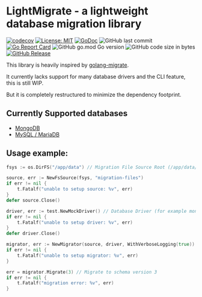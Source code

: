 # LightMigrate - a lightweight database migration library

[![codecov](https://codecov.io/gh/h44z/lightmigrate/branch/master/graph/badge.svg?token=MMAOVBLL2U)](https://codecov.io/gh/h44z/lightmigrate)
[![License: MIT](https://img.shields.io/badge/license-MIT-green.svg)](https://opensource.org/licenses/MIT)
[![GoDoc](https://pkg.go.dev/badge/github.com/h44z/lightmigrate)](https://pkg.go.dev/github.com/h44z/lightmigrate)
![GitHub last commit](https://img.shields.io/github/last-commit/h44z/lightmigrate)
[![Go Report Card](https://goreportcard.com/badge/github.com/h44z/lightmigrate)](https://goreportcard.com/report/github.com/h44z/lightmigrate)
![GitHub go.mod Go version](https://img.shields.io/github/go-mod/go-version/h44z/lightmigrate)
![GitHub code size in bytes](https://img.shields.io/github/languages/code-size/h44z/lightmigrate)
[![GitHub Release](https://img.shields.io/github/release/h44z/lightmigrate.svg)](https://github.com/h44z/lightmigrate/releases)

This library is heavily inspired by [golang-migrate](https://github.com/golang-migrate/migrate).

It currently lacks support for many database drivers and the CLI feature, this is still WIP. 

But it is completely restructured to minimize the dependency footprint.

## Currently Supported databases
 - [MongoDB](https://github.com/h44z/lightmigrate-mongodb) 
 - [MySQL / MariaDB](https://github.com/h44z/lightmigrate-mysql) 

## Usage example:

```go
fsys := os.DirFS("/app/data") // Migration File Source Root (/app/data/migration-files)

source, err := NewFsSource(fsys, "migration-files")
if err != nil {
    t.Fatalf("unable to setup source: %v", err)
}
defer source.Close()

driver, err := test.NewMockDriver() // Database Driver (for example mongodb.NewDriver() or mysql.NewDriver())
if err != nil {
    t.Fatalf("unable to setup driver: %v", err)
}
defer driver.Close()

migrator, err := NewMigrator(source, driver, WithVerboseLogging(true)) // The migrator instance
if err != nil {
    t.Fatalf("unable to setup migrator: %v", err)
}

err = migrator.Migrate(3) // Migrate to schema version 3
if err != nil {
    t.Fatalf("migration error: %v", err)
}
```

